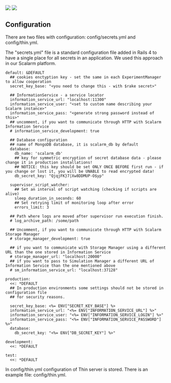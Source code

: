  [![](https://images.microbadger.com/badges/version/scalarm/scalarm_experiment_supervisor.svg)](https://microbadger.com/images/scalarm/scalarm_experiment_supervisor "Get your own version badge on microbadger.com")   [![](https://images.microbadger.com/badges/image/scalarm/scalarm_experiment_supervisor.svg)](https://microbadger.com/images/scalarm/scalarm_experiment_supervisor "Get your own image badge on microbadger.com")  

Configuration
-------------
There are two files with configuration: config/secrets.yml and config/thin.yml.

The "secrets.yml" file is a standard configuration file added in Rails 4 to have a single place for all secrets in
an application. We used this approach in our Scalarm platform.

```
default: &DEFAULT
  ## cookies enctyption key - set the same in each ExperimentManager to allow cooperation
  secret_key_base: "<you need to change this - with $rake secret>"

  ## InformationService - a service locator
  information_service_url: "localhost:11300"
  information_service_user: "<set to custom name describing your Scalarm instance>"
  information_service_pass: "<generate strong password instead of this>"
  ## uncomment, if you want to communicate through HTTP with Scalarm Information Service
  # information_service_development: true

  ## Database configuration
  ## name of MongoDB database, it is scalarm_db by default
  database:
    db_name: 'scalarm_db'
    ## key for symmetric encryption of secret database data - please change it in production installations!
    ## NOTICE: this key should be set ONLY ONCE BEFORE first run - if you change or lost it, you will be UNABLE to read encrypted data!
    db_secret_key: "QjqjFK}7|Xw8DDMUP-O$yp"

  supervisor_script_watcher:
    ## Set an interval of script watching (checking if scripts are alive)
    sleep_duration_in_seconds: 60
    ## Set retrying limit of monitoring loop after error
    errors_limit: 3
    
  ## Path where logs are moved after supervisor run execution finish.
  # log_archive_path: /some/path

  ## Uncomment, if you want to communicate through HTTP with Scalarm Storage Manager
  # storage_manager_development: true

  ## if you want to communicate with Storage Manager using a different URL than the one stored in Information Service
  # storage_manager_url: "localhost:20000"
  ## if you want to pass to Simulation Manager a different URL of Information Service than the one mentioned above
  # sm_information_service_url: "localhost:37128"

production:
  <<: *DEFAULT
  ## In production environments some settings should not be stored in configuration file
  ## for security reasons.

  secret_key_base: <%= ENV["SECRET_KEY_BASE"] %>
  information_service_url: "<%= ENV["INFORMATION_SERVICE_URL"] %>"
  information_service_user: "<%= ENV["INFORMATION_SERVICE_LOGIN"] %>"
  information_service_pass: "<%= ENV["INFORMATION_SERVICE_PASSWORD"] %>"
  database:
    db_secret_key: "<%= ENV["DB_SECRET_KEY"] %>"

development:
  <<: *DEFAULT

test:
  <<: *DEFAULT
```

In config/thin.yml configuration of Thin server is stored. There is an example file: config/thin.yml.
